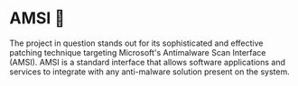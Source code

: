 # AMSI 🦀

The project in question stands out for its sophisticated and effective patching technique targeting Microsoft's Antimalware Scan Interface (AMSI). AMSI is a standard interface that allows software applications and services to integrate with any anti-malware solution present on the system.
